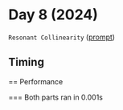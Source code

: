 # Day 8 (2024)

`Resonant Collinearity` ([prompt](https://adventofcode.com/2024/day/8))

## Timing

== Performance

=== Both parts ran in 0.001s
